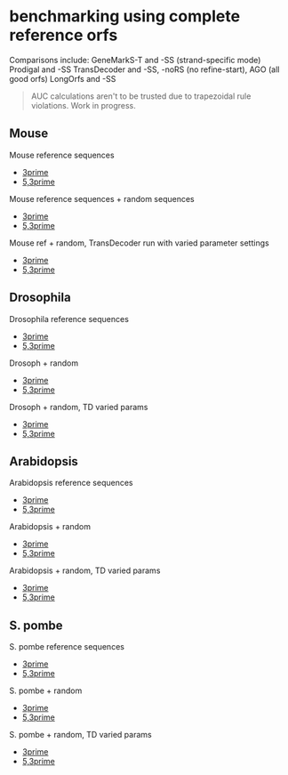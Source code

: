 # benchmarking using complete reference orfs

Comparisons include:
GeneMarkS-T and -SS (strand-specific mode)
Prodigal and -SS 
TransDecoder and -SS, -noRS (no refine-start), AGO (all good orfs)
LongOrfs and -SS


>AUC calculations aren't to be trusted due to trapezoidal rule violations. Work in progress.

## Mouse

Mouse reference sequences

*  [3prime](m_musculus/analysis_dir/accuracy_summary.pdf)
*  [5,3prime](m_musculus/analysis_dir/accuracy_summary.strict.pdf)

Mouse reference sequences + random sequences


*  [3prime](m_musculus/analysis_dir_wRand/accuracy_summary.strict.pdf)
*  [5,3prime](m_musculus/analysis_dir_wRand/accuracy_summary.pdf)


Mouse ref + random, TransDecoder run with varied parameter settings

*  [3prime](m_musculus/analysis_dir_wRand_TDvar/accuracy_summary.pdf)
*  [5,3prime](m_musculus/analysis_dir_wRand_TDvar/accuracy_summary.strict.pdf)

## Drosophila

Drosophila reference sequences

*  [3prime](d_melanogaster/analysis_dir/accuracy_summary.strict.pdf)
*  [5,3prime](d_melanogaster/analysis_dir/accuracy_summary.pdf)

Drosoph + random

*  [3prime](d_melanogaster/analysis_dir_wRand/accuracy_summary.strict.pdf)
*  [5,3prime](d_melanogaster/analysis_dir_wRand/accuracy_summary.pdf)

Drosoph + random, TD varied params

*  [3prime](d_melanogaster/analysis_dir_wRand_TDvar/accuracy_summary.strict.pdf)
*  [5,3prime](d_melanogaster/analysis_dir_wRand_TDvar/accuracy_summary.pdf)


## Arabidopsis


Arabidopsis reference sequences

*  [3prime](a_thaliana/analysis_dir/accuracy_summary.strict.pdf)
*  [5,3prime](a_thaliana/analysis_dir/accuracy_summary.pdf)

Arabidopsis + random

*  [3prime](a_thaliana/analysis_dir_wRand/accuracy_summary.strict.pdf)
*  [5,3prime](a_thaliana/analysis_dir_wRand/accuracy_summary.pdf)

Arabidopsis + random, TD varied params

*  [3prime](a_thaliana/analysis_dir_wRand_TDvar/accuracy_summary.strict.pdf)
*  [5,3prime](a_thaliana/analysis_dir_wRand_TDvar/accuracy_summary.pdf)


## S. pombe

S. pombe reference sequences

*  [3prime](s_pombe/analysis_dir/accuracy_summary.strict.pdf)
*  [5,3prime](s_pombe/analysis_dir/accuracy_summary.pdf)

S. pombe + random

*  [3prime](s_pombe/analysis_dir_wRand_TDvar/accuracy_summary.strict.pdf)
*  [5,3prime](s_pombe/analysis_dir_wRand_TDvar/accuracy_summary.pdf)

S. pombe + random, TD varied params

*  [3prime](s_pombe/analysis_dir_wRand/accuracy_summary.strict.pdf)
*  [5,3prime](s_pombe/analysis_dir_wRand/accuracy_summary.pdf)


